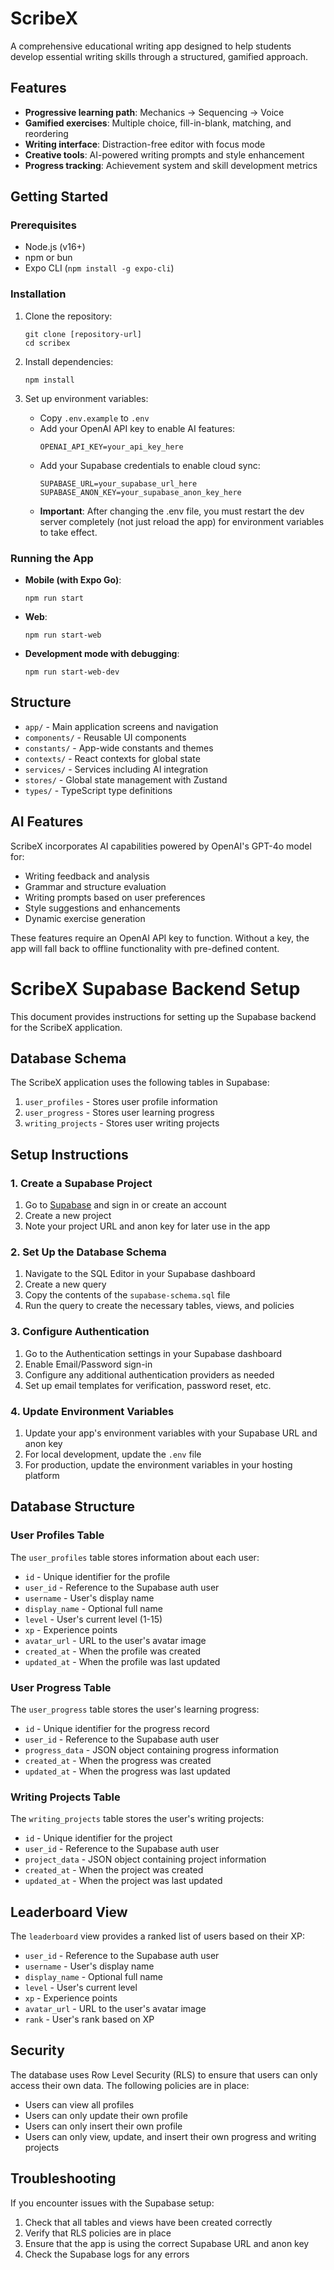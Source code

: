 # ScribeX

A comprehensive educational writing app designed to help students develop essential writing skills through a structured, gamified approach.

## Features

- **Progressive learning path**: Mechanics → Sequencing → Voice
- **Gamified exercises**: Multiple choice, fill-in-blank, matching, and reordering
- **Writing interface**: Distraction-free editor with focus mode
- **Creative tools**: AI-powered writing prompts and style enhancement
- **Progress tracking**: Achievement system and skill development metrics

## Getting Started

### Prerequisites

- Node.js (v16+)
- npm or bun
- Expo CLI (`npm install -g expo-cli`)

### Installation

1. Clone the repository:
   ```
   git clone [repository-url]
   cd scribex
   ```

2. Install dependencies:
   ```
   npm install
   ```
   
3. Set up environment variables:
   - Copy `.env.example` to `.env`
   - Add your OpenAI API key to enable AI features:
     ```
     OPENAI_API_KEY=your_api_key_here
     ```
   - Add your Supabase credentials to enable cloud sync:
     ```
     SUPABASE_URL=your_supabase_url_here
     SUPABASE_ANON_KEY=your_supabase_anon_key_here
     ```
   - **Important**: After changing the .env file, you must restart the dev server completely
     (not just reload the app) for environment variables to take effect.

### Running the App

- **Mobile (with Expo Go)**:
  ```
  npm run start
  ```

- **Web**:
  ```
  npm run start-web
  ```

- **Development mode with debugging**:
  ```
  npm run start-web-dev
  ```

## Structure

- `app/` - Main application screens and navigation
- `components/` - Reusable UI components
- `constants/` - App-wide constants and themes
- `contexts/` - React contexts for global state
- `services/` - Services including AI integration
- `stores/` - Global state management with Zustand
- `types/` - TypeScript type definitions

## AI Features

ScribeX incorporates AI capabilities powered by OpenAI's GPT-4o model for:

- Writing feedback and analysis
- Grammar and structure evaluation
- Writing prompts based on user preferences
- Style suggestions and enhancements
- Dynamic exercise generation

These features require an OpenAI API key to function. Without a key, the app will fall back to offline functionality with pre-defined content.

# ScribeX Supabase Backend Setup

This document provides instructions for setting up the Supabase backend for the ScribeX application.

## Database Schema

The ScribeX application uses the following tables in Supabase:

1. `user_profiles` - Stores user profile information
2. `user_progress` - Stores user learning progress
3. `writing_projects` - Stores user writing projects

## Setup Instructions

### 1. Create a Supabase Project

1. Go to [Supabase](https://supabase.com/) and sign in or create an account
2. Create a new project
3. Note your project URL and anon key for later use in the app

### 2. Set Up the Database Schema

1. Navigate to the SQL Editor in your Supabase dashboard
2. Create a new query
3. Copy the contents of the `supabase-schema.sql` file
4. Run the query to create the necessary tables, views, and policies

### 3. Configure Authentication

1. Go to the Authentication settings in your Supabase dashboard
2. Enable Email/Password sign-in
3. Configure any additional authentication providers as needed
4. Set up email templates for verification, password reset, etc.

### 4. Update Environment Variables

1. Update your app's environment variables with your Supabase URL and anon key
2. For local development, update the `.env` file
3. For production, update the environment variables in your hosting platform

## Database Structure

### User Profiles Table

The `user_profiles` table stores information about each user:

- `id` - Unique identifier for the profile
- `user_id` - Reference to the Supabase auth user
- `username` - User's display name
- `display_name` - Optional full name
- `level` - User's current level (1-15)
- `xp` - Experience points
- `avatar_url` - URL to the user's avatar image
- `created_at` - When the profile was created
- `updated_at` - When the profile was last updated

### User Progress Table

The `user_progress` table stores the user's learning progress:

- `id` - Unique identifier for the progress record
- `user_id` - Reference to the Supabase auth user
- `progress_data` - JSON object containing progress information
- `created_at` - When the progress was created
- `updated_at` - When the progress was last updated

### Writing Projects Table

The `writing_projects` table stores the user's writing projects:

- `id` - Unique identifier for the project
- `user_id` - Reference to the Supabase auth user
- `project_data` - JSON object containing project information
- `created_at` - When the project was created
- `updated_at` - When the project was last updated

## Leaderboard View

The `leaderboard` view provides a ranked list of users based on their XP:

- `user_id` - Reference to the Supabase auth user
- `username` - User's display name
- `display_name` - Optional full name
- `level` - User's current level
- `xp` - Experience points
- `avatar_url` - URL to the user's avatar image
- `rank` - User's rank based on XP

## Security

The database uses Row Level Security (RLS) to ensure that users can only access their own data. The following policies are in place:

- Users can view all profiles
- Users can only update their own profile
- Users can only insert their own profile
- Users can only view, update, and insert their own progress and writing projects

## Troubleshooting

If you encounter issues with the Supabase setup:

1. Check that all tables and views have been created correctly
2. Verify that RLS policies are in place
3. Ensure that the app is using the correct Supabase URL and anon key
4. Check the Supabase logs for any errors 